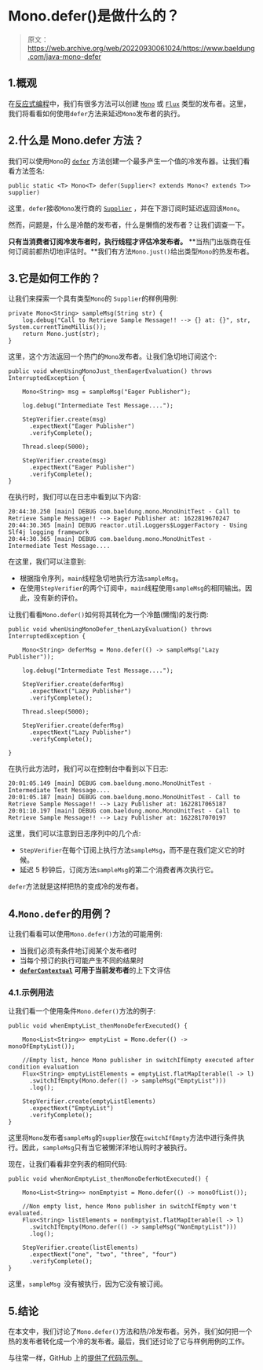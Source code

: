 # Mono.defer()是做什么的？

> 原文：<https://web.archive.org/web/20220930061024/https://www.baeldung.com/java-mono-defer>

## 1.概观

在[反应式编程](/web/20220526052247/https://www.baeldung.com/reactor-core)中，我们有很多方法可以创建 [`Mono`](https://web.archive.org/web/20220526052247/https://projectreactor.io/docs/core/release/api/reactor/core/publisher/Mono.html) 或 [`Flux`](https://web.archive.org/web/20220526052247/https://projectreactor.io/docs/core/release/api/reactor/core/publisher/Flux.html) 类型的发布者。这里，我们将看看如何使用`defer`方法来延迟`Mono`发布者的执行。

## 2.什么是 Mono.defer 方法？

我们可以使用`Mono`的 [`defer`](https://web.archive.org/web/20220526052247/https://projectreactor.io/docs/core/release/api/reactor/core/publisher/Mono.html#defer-java.util.function.Supplier-) 方法创建一个最多产生一个值的冷发布器。让我们看看方法签名:

```
public static <T> Mono<T> defer(Supplier<? extends Mono<? extends T>> supplier)
```

这里，`defer`接收`Mono`发行商的 [`Supplier`](https://web.archive.org/web/20220526052247/https://docs.oracle.com/en/java/javase/11/docs/api/java.base/java/util/function/Supplier.html) ，并在下游订阅时延迟返回该`Mono`。

然而，问题是，什么是冷酷的发布者，什么是懒惰的发布者？让我们调查一下。

**只有当消费者订阅冷发布者时，执行线程才评估冷发布者。** **当热门出版商在任何订阅前都热切地评估时。**我们有方法`Mono.just()`给出类型`Mono`的热发布者。

## 3.它是如何工作的？

让我们来探索一个具有类型`Mono`的 `Supplier`的样例用例:

```
private Mono<String> sampleMsg(String str) {
    log.debug("Call to Retrieve Sample Message!! --> {} at: {}", str, System.currentTimeMillis());
    return Mono.just(str);
}
```

这里，这个方法返回一个热门的`Mono`发布者。让我们急切地订阅这个:

```
public void whenUsingMonoJust_thenEagerEvaluation() throws InterruptedException {

    Mono<String> msg = sampleMsg("Eager Publisher");

    log.debug("Intermediate Test Message....");

    StepVerifier.create(msg)
      .expectNext("Eager Publisher")
      .verifyComplete();

    Thread.sleep(5000);

    StepVerifier.create(msg)
      .expectNext("Eager Publisher")
      .verifyComplete();
}
```

在执行时，我们可以在日志中看到以下内容:

```
20:44:30.250 [main] DEBUG com.baeldung.mono.MonoUnitTest - Call to Retrieve Sample Message!! --> Eager Publisher at: 1622819670247
20:44:30.365 [main] DEBUG reactor.util.Loggers$LoggerFactory - Using Slf4j logging framework
20:44:30.365 [main] DEBUG com.baeldung.mono.MonoUnitTest - Intermediate Test Message....
```

在这里，我们可以注意到:

*   根据指令序列，`main`线程急切地执行方法`sampleMsg`。
*   在使用`StepVerifier`的两个订阅中，`main`线程使用`sampleMsg`的相同输出。因此，没有新的评价。

让我们看看`Mono.defer()`如何将其转化为一个冷酷(懒惰)的发行商:

```
public void whenUsingMonoDefer_thenLazyEvaluation() throws InterruptedException {

    Mono<String> deferMsg = Mono.defer(() -> sampleMsg("Lazy Publisher"));

    log.debug("Intermediate Test Message....");

    StepVerifier.create(deferMsg)
      .expectNext("Lazy Publisher")
      .verifyComplete();

    Thread.sleep(5000);

    StepVerifier.create(deferMsg)
      .expectNext("Lazy Publisher")
      .verifyComplete();

}
```

在执行此方法时，我们可以在控制台中看到以下日志:

```
20:01:05.149 [main] DEBUG com.baeldung.mono.MonoUnitTest - Intermediate Test Message....
20:01:05.187 [main] DEBUG com.baeldung.mono.MonoUnitTest - Call to Retrieve Sample Message!! --> Lazy Publisher at: 1622817065187
20:01:10.197 [main] DEBUG com.baeldung.mono.MonoUnitTest - Call to Retrieve Sample Message!! --> Lazy Publisher at: 1622817070197
```

这里，我们可以注意到日志序列中的几个点:

*   `StepVerifier`在每个订阅上执行方法`sampleMsg`，而不是在我们定义它的时候。
*   延迟 5 秒钟后，订阅方法`sampleMsg`的第二个消费者再次执行它。

`defer`方法就是这样把热的变成冷的发布者。

## 4.`Mono.defer`的用例？

让我们看看可以使用`Mono.defer()`方法的可能用例:

*   当我们必须有条件地订阅某个发布者时
*   当每个预订的执行可能产生不同的结果时
*   **[`deferContextual`](https://web.archive.org/web/20220526052247/https://projectreactor.io/docs/core/release/api/reactor/core/publisher/Mono.html#deferContextual-java.util.function.Function-) 可用于当前发布者**的上下文评估

### 4.1.示例用法

让我们看一个使用条件`Mono.defer()`方法的例子:

```
public void whenEmptyList_thenMonoDeferExecuted() {

    Mono<List<String>> emptyList = Mono.defer(() -> monoOfEmptyList());

    //Empty list, hence Mono publisher in switchIfEmpty executed after condition evaluation
    Flux<String> emptyListElements = emptyList.flatMapIterable(l -> l)
      .switchIfEmpty(Mono.defer(() -> sampleMsg("EmptyList")))
      .log();

    StepVerifier.create(emptyListElements)
      .expectNext("EmptyList")
      .verifyComplete();
}
```

这里将`Mono`发布者`sampleMsg`的`supplier`放在`switchIfEmpty`方法中进行条件执行。因此，`sampleMsg`只有当它被懒洋洋地认购时才被执行。

现在，让我们看看非空列表的相同代码:

```
public void whenNonEmptyList_thenMonoDeferNotExecuted() {

    Mono<List<String>> nonEmptyist = Mono.defer(() -> monoOfList());

    //Non empty list, hence Mono publisher in switchIfEmpty won't evaluated.
    Flux<String> listElements = nonEmptyist.flatMapIterable(l -> l)
      .switchIfEmpty(Mono.defer(() -> sampleMsg("NonEmptyList")))
      .log();

    StepVerifier.create(listElements)
      .expectNext("one", "two", "three", "four")
      .verifyComplete();
}
```

这里，`sampleMsg `没有被执行，因为它没有被订阅。

## 5.结论

在本文中，我们讨论了`Mono.defer()`方法和热/冷发布者。另外，我们如何把一个热的发布者转化成一个冷的发布者。最后，我们还讨论了它与样例用例的工作。

与往常一样，GitHub 上的[提供了代码示例。](https://web.archive.org/web/20220526052247/https://github.com/eugenp/tutorials/tree/master/reactor-core)